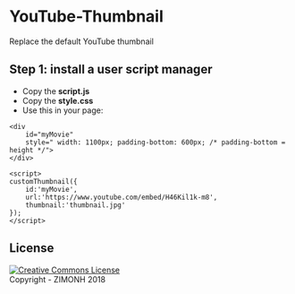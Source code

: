# YouTube-Thumbnail
Replace the default YouTube thumbnail

## Step 1: install a user script manager
- Copy the __script.js__
- Copy the __style.css__
- Use this in your page:
```
<div
	id="myMovie"
	style="	width: 1100px; padding-bottom: 600px; /* padding-bottom = height */">
</div>

<script>
customThumbnail({
	id:'myMovie',
	url:'https://www.youtube.com/embed/H46Kil1k-m8',
	thumbnail:'thumbnail.jpg'
});
</script>
```

## License
<a rel="license" href="http://creativecommons.org/licenses/by-nc-sa/4.0/"><img alt="Creative Commons License" style="border-width:0" src="https://i.creativecommons.org/l/by-nc-sa/4.0/88x31.png" /></a><br>
Copyright - ZIMONH 2018
